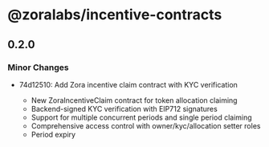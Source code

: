 # @zoralabs/incentive-contracts

## 0.2.0

### Minor Changes

- 74d12510: Add Zora incentive claim contract with KYC verification

  - New ZoraIncentiveClaim contract for token allocation claiming
  - Backend-signed KYC verification with EIP712 signatures
  - Support for multiple concurrent periods and single period claiming
  - Comprehensive access control with owner/kyc/allocation setter roles
  - Period expiry
